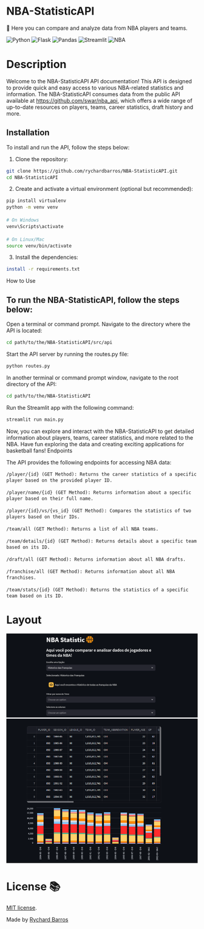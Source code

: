 # NBA-StatisticAPI
🏀 Here you can compare and analyze data from NBA players and teams.

![Python](https://img.shields.io/badge/-Python-181717?&logo=Python&logoColor=FFFFF)
![Flask](https://img.shields.io/badge/-Flask-181717?&logo=Flask&logoColor=FFFFFF)
![Pandas](https://img.shields.io/badge/-Pandas-181717?&logo=Pandas&logoColor=4200A2)
![Streamlit](https://img.shields.io/badge/-Streamlit-181717?&logo=Streamlit&logoColor=FF0000)
![NBA](https://img.shields.io/badge/-NBA-181717?&logo=NBA&logoColor=FFFF)

# Description

Welcome to the NBA-StatisticAPI API documentation! This API is designed to provide quick and easy access to various NBA-related statistics and information. The NBA-StatisticAPI consumes data from the public API available at https://github.com/swar/nba_api, which offers a wide range of up-to-date resources on players, teams, career statistics, draft history and more.

## Installation

To install and run the API, follow the steps below:

1. Clone the repository:
```bash
git clone https://github.com/rychardbarros/NBA-StatisticAPI.git
cd NBA-StatisticAPI
```
2. Create and activate a virtual environment (optional but recommended):
```bash
pip install virtualenv
python -m venv venv

# On Windows
venv\Scripts\activate

# On Linux/Mac
source venv/bin/activate
```
3. Install the dependencies:
```bash
install -r requirements.txt
```
How to Use

## To run the NBA-StatisticAPI, follow the steps below:

Open a terminal or command prompt.
Navigate to the directory where the API is located:
```bash
cd path/to/the/NBA-StatisticAPI/src/api
```
Start the API server by running the routes.py file:
```bash
python routes.py
```
In another terminal or command prompt window, navigate to the root directory of the API:
```bash
cd path/to/the/NBA-StatisticAPI
```
Run the Streamlit app with the following command:
```bash
streamlit run main.py
```
Now, you can explore and interact with the NBA-StatisticAPI to get detailed information about players, teams, career statistics, and more related to the NBA. Have fun exploring the data and creating exciting applications for basketball fans!
Endpoints

The API provides the following endpoints for accessing NBA data:

    /player/{id} (GET Method): Returns the career statistics of a specific player based on the provided player ID.

    /player/name/{id} (GET Method): Returns information about a specific player based on their full name.

    /player/{id}/vs/{vs_id} (GET Method): Compares the statistics of two players based on their IDs.

    /team/all (GET Method): Returns a list of all NBA teams.

    /team/details/{id} (GET Method): Returns details about a specific team based on its ID.

    /draft/all (GET Method): Returns information about all NBA drafts.

    /franchise/all (GET Method): Returns information about all NBA franchises.

    /team/stats/{id} (GET Method): Returns the statistics of a specific team based on its ID.
# Layout
<img src="./public/img/nba01.png" />

<img src="./public/img/nba02.png" />


# License 📚
[MIT license](LICENSE).

Made by [Rychard Barros](https://github.com/rychardbarros)

